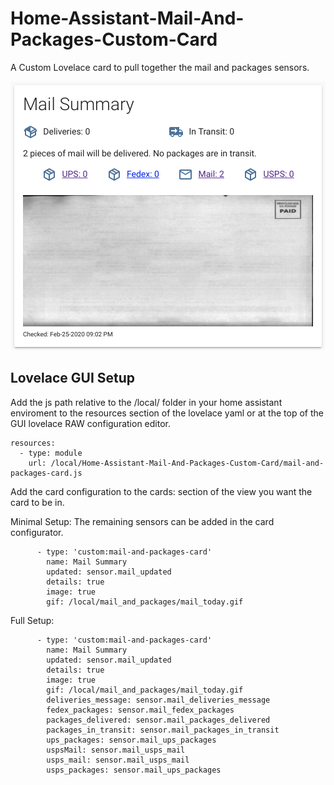 # Home-Assistant-Mail-And-Packages-Custom-Card
A Custom Lovelace card to pull together the mail and packages sensors.

![Card screenshot](/card-image.png "Card screenshot")

## Lovelace GUI Setup

Add the js path relative to the /local/ folder in your home assistant enviroment to the resources section of the lovelace yaml or at the top of the GUI lovelace RAW configuration editor.
```
resources:
  - type: module
    url: /local/Home-Assistant-Mail-And-Packages-Custom-Card/mail-and-packages-card.js
```
Add the card configuration to the cards: section of the view you want the card to be in.

Minimal Setup:
The remaining sensors can be added in the card configurator.
```
      - type: 'custom:mail-and-packages-card'
        name: Mail Summary
        updated: sensor.mail_updated
        details: true
        image: true
        gif: /local/mail_and_packages/mail_today.gif

```

Full Setup:

```
      - type: 'custom:mail-and-packages-card'
        name: Mail Summary
        updated: sensor.mail_updated
        details: true
        image: true
        gif: /local/mail_and_packages/mail_today.gif
        deliveries_message: sensor.mail_deliveries_message
        fedex_packages: sensor.mail_fedex_packages
        packages_delivered: sensor.mail_packages_delivered
        packages_in_transit: sensor.mail_packages_in_transit
        ups_packages: sensor.mail_ups_packages
        uspsMail: sensor.mail_usps_mail
        usps_mail: sensor.mail_usps_mail
        usps_packages: sensor.mail_ups_packages
```

